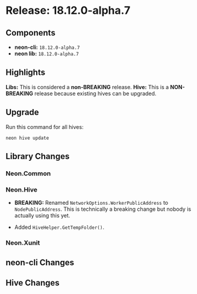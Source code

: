 # Release: 18.12.0-alpha.7

## Components

* **neon-cli:** `18.12.0-alpha.7`
* **neon lib:** `18.12.0-alpha.7`

## Highlights

**Libs:** This is considered a **non-BREAKING** release.
**Hive:** This is a **NON-BREAKING** release because existing hives can be upgraded.


## Upgrade

Run this command for all hives:

```
neon hive update
```

## Library Changes

### Neon.Common

### Neon.Hive

* **BREAKING:** Renamed `NetworkOptions.WorkerPublicAddress` to `NodePublicAddress`.  This is technically a breaking change but nobody is actually using this yet.

* Added `HiveHelper.GetTempFolder()`.

### Neon.Xunit

## neon-cli Changes

## Hive Changes

